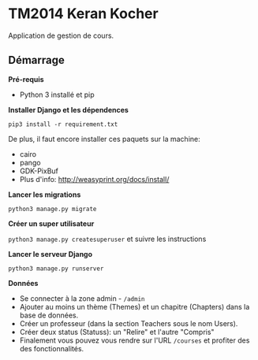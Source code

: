 # TM2014 Keran Kocher

Application de gestion de cours.

## Démarrage

**Pré-requis**

* Python 3 installé et pip

**Installer Django et les dépendences**

``pip3 install -r requirement.txt``

De plus, il faut encore installer ces paquets sur la machine:
* cairo
* pango
* GDK-PixBuf
* Plus d'info: http://weasyprint.org/docs/install/

**Lancer les migrations**

``python3 manage.py migrate``

**Créer un super utilisateur**

``python3 manage.py createsuperuser`` et suivre les instructions

**Lancer le serveur Django**

``python3 manage.py runserver``

**Données**

* Se connecter à la zone admin - ``/admin`` 
* Ajouter au moins un thème (Themes) et un chapitre (Chapters) dans la base de données. 
* Créer un professeur (dans la section Teachers sous le nom Users).
* Créer deux status (Statuss): un "Relire" et l'autre "Compris"
* Finalement vous pouvez vous rendre sur l'URL ``/courses`` et profiter des des fonctionnalités.